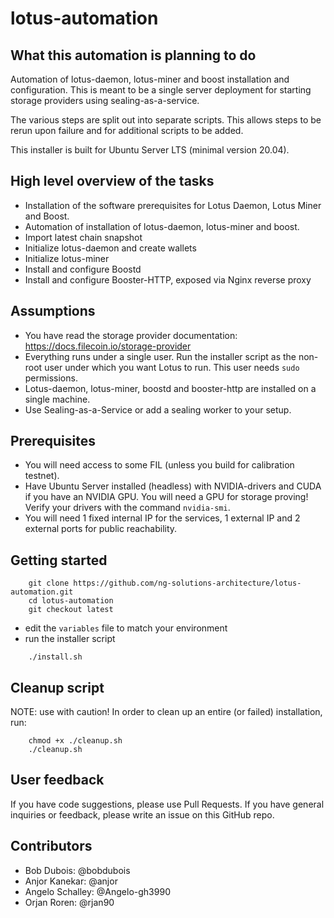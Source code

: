 # lotus-automation

## What this automation is planning to do

Automation of lotus-daemon, lotus-miner and boost installation and configuration.
This is meant to be a single server deployment for starting storage providers using sealing-as-a-service.

The various steps are split out into separate scripts. This allows steps to be rerun upon failure and for additional scripts to be added.

This installer is built for Ubuntu Server LTS (minimal version 20.04).

## High level overview of the tasks

- Installation of the software prerequisites for Lotus Daemon, Lotus Miner and Boost.
- Automation of installation of lotus-daemon, lotus-miner and boost.
- Import latest chain snapshot
- Initialize lotus-daemon and create wallets
- Initialize lotus-miner
- Install and configure Boostd
- Install and configure Booster-HTTP, exposed via Nginx reverse proxy

## Assumptions

- You have read the storage provider documentation: https://docs.filecoin.io/storage-provider
- Everything runs under a single user. Run the installer script as the non-root user under which you want Lotus to run. This user needs `sudo` permissions.
- Lotus-daemon, lotus-miner, boostd and booster-http are installed on a single machine.
- Use Sealing-as-a-Service or add a sealing worker to your setup.

## Prerequisites

- You will need access to some FIL (unless you build for calibration testnet).
- Have Ubuntu Server installed (headless) with NVIDIA-drivers and CUDA if you have an NVIDIA GPU. You will need a GPU for storage proving! Verify your drivers with the command `nvidia-smi`.
- You will need 1 fixed internal IP for the services, 1 external IP and 2 external ports for public reachability.

## Getting started

```shell
    git clone https://github.com/ng-solutions-architecture/lotus-automation.git
    cd lotus-automation
    git checkout latest
```
- edit the `variables` file to match your environment
- run the installer script
```shell
    ./install.sh
```

## Cleanup script

NOTE: use with caution!
In order to clean up an entire (or failed) installation, run:

```shell
    chmod +x ./cleanup.sh
    ./cleanup.sh
```

## User feedback

If you have code suggestions, please use Pull Requests.
If you have general inquiries or feedback, please write an issue on this GitHub repo.

## Contributors
- Bob Dubois: @bobdubois
- Anjor Kanekar: @anjor
- Angelo Schalley: @Angelo-gh3990
- Orjan Roren: @rjan90
